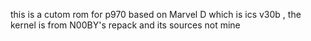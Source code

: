 this is a cutom rom for p970 based on Marvel D which is ics v30b , the kernel is from N00BY's repack and its sources 
not mine   

